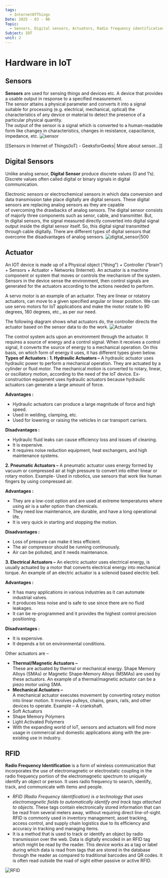 ```yaml
---
tags:
  - InternetOfThings
Date: 2025 - 03 - 06
Topic:
  - Sensors, Digital sensors, Actuators, Radio frequency identification (RFID) technology,
Subject: IOT
unit: 2
---
```

# Hardware in IoT
## Sensors
**Sensors** are used for sensing things and devices etc.
A device that provides a usable output in response to a specified measurement.  
The sensor attains a physical parameter and converts it into a signal suitable for processing (e.g. electrical, mechanical, optical) the characteristics of any device or material to detect the presence of a particular physical quantity.  
The output of the sensor is a signal which is converted to a human-readable form like changes in characteristics, changes in resistance, capacitance, impedance, etc.
![sensor](https://media.geeksforgeeks.org/wp-content/uploads/20210429114343/Sensors.png)

[[Sensors in Internet of Things(IoT) - GeeksforGeeks| More about sensor...]]

## Digital Sensors

Unlike analog sensor, **Digital Sensor** produce discrete values (0 and 1’s). Discrete values often called digital or binary signals in digital communication.

Electronic sensors or electrochemical sensors in which data conversion and data transmission take place digitally are digital sensors. These digital sensors are replacing analog sensors as they are capable of overcoming the drawbacks of analog sensors. The digital sensor consists of majorly three components such as senor, cable, and transmitter. But, In digital sensors, the signal measured directly converted into digital signal output inside the digital sensor itself. So, this digital signal transmitted through cable digitally. There are different types of digital sensors that overcome the disadvantages of analog sensors.
![digital_sensor|500](https://i0.wp.com/iot4beginners.com/wp-content/uploads/2020/05/Untitled1111.jpg?resize=640%2C374&ssl=1)

## Actuator
An IOT device is made up of a Physical object (“thing”) + Controller (“brain”) + Sensors + Actuator + Networks (Internet). An actuator is a machine component or system that moves or controls the mechanism of the system. Sensors in the device sense the environment, then control signals are generated for the actuators according to the actions needed to perform.

A servo motor is an example of an actuator. They are linear or rotatory actuators, can move to a given specified angular or linear position. We can use servo motors for IoT applications and make the motor rotate to 90 degrees, 180 degrees, etc., as per our need.

The following diagram shows what actuators do, the controller directs the actuator based on the sensor data to do the work.
![Actuator](https://media.geeksforgeeks.org/wp-content/uploads/20210218231302/actuatorPage21.png)

The control system acts upon an environment through the actuator. It requires a source of energy and a control signal. When it receives a control signal, it converts the source of energy to a mechanical operation. On this basis, on which form of energy it uses, it has different types given below.
**Types of Actuators :**
**1. Hydraulic Actuators –**
A hydraulic actuator uses hydraulic power to perform a mechanical operation. They are actuated by a cylinder or fluid motor. The mechanical motion is converted to rotary, linear, or oscillatory motion, according to the need of the IoT device. Ex- construction equipment uses hydraulic actuators because hydraulic actuators can generate a large amount of force.

**Advantages :**

- Hydraulic actuators can produce a large magnitude of force and high speed.
- Used in welding, clamping, etc.
- Used for lowering or raising the vehicles in car transport carriers.

**Disadvantages :**

- Hydraulic fluid leaks can cause efficiency loss and issues of cleaning.
- It is expensive.
- It requires noise reduction equipment, heat exchangers, and high maintenance systems.

**2. Pneumatic Actuators –**
A pneumatic actuator uses energy formed by vacuum or compressed air at high pressure to convert into either linear or rotary motion. Example- Used in robotics, use sensors that work like human fingers by using compressed air.

**Advantages :**
- They are a low-cost option and are used at extreme temperatures where using air is a safer option than chemicals.
- They need low maintenance, are durable, and have a long operational life.
- It is very quick in starting and stopping the motion.

**Disadvantages :**
- Loss of pressure can make it less efficient.
- The air compressor should be running continuously.
- Air can be polluted, and it needs maintenance.

**3. Electrical Actuators –**
An electric actuator uses electrical energy, is usually actuated by a motor that converts electrical energy into mechanical torque. An example of an electric actuator is a solenoid based electric bell. 

**Advantages :**
- It has many applications in various industries as it can automate industrial valves.
- It produces less noise and is safe to use since there are no fluid leakages.
- It can be re-programmed and it provides the highest control precision positioning.

**Disadvantages :**
- It is expensive.
- It depends a lot on environmental conditions.

Other actuators are –
- **Thermal/Magnetic Actuators –**   
    These are actuated by thermal or mechanical energy. Shape Memory Alloys (SMAs) or Magnetic Shape‐Memory Alloys (MSMAs) are used by these actuators. An example of a thermal/magnetic actuator can be a piezo motor using SMA.
- **Mechanical Actuators –**   
    A mechanical actuator executes movement by converting rotary motion into linear motion. It involves pulleys, chains, gears, rails, and other devices to operate. Example – A crankshaft.
- Soft Actuators
- Shape Memory Polymers
- Light Activated Polymers
- With the expanding world of IoT, sensors and actuators will find more usage in commercial and domestic applications along with the pre-existing use in industry.


## RFID
**Radio Frequency Identification** is a form of wireless communication that incorporates the use of electromagnetic or electrostatic coupling in the radio frequency portion of the electromagnetic spectrum to uniquely identify an object or person. It uses radio frequency to search, identify, track, and communicate with items and people.
- *RFID (Radio Frequency Identification) is a technology that uses electromagnetic fields to automatically identify and track tags attached to objects.* These tags contain electronically stored information that can be read from several meters away, without requiring direct line-of-sight. RFID is commonly used in inventory management, asset tracking, access control, and supply chain logistics due to its efficiency and accuracy in tracking and managing items.
- It is a method that is used to track or identify an object by radio transmission over the web. Data is digitally encoded in an RFID tag which might be read by the reader. This device works as a tag or label during which data is read from tags that are stored in the database through the reader as compared to traditional barcodes and QR codes. It is often read outside the road of sight either passive or active RFID.

![RFID](https://media.geeksforgeeks.org/wp-content/uploads/20240208153001/Screenshot-2024-02-08-152945.png)